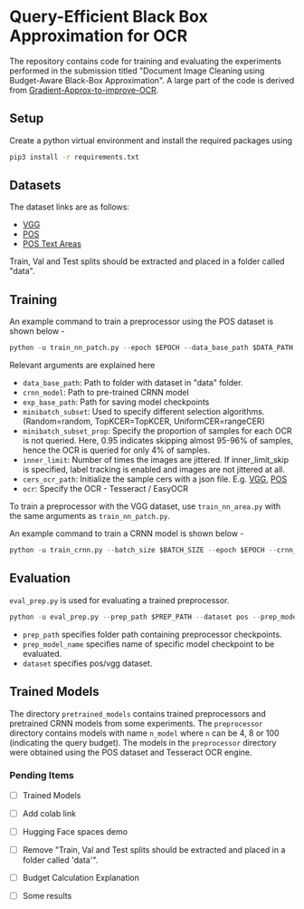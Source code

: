 # Query-Efficient Black Box Approximation for OCR

The repository contains code for training and evaluating the experiments performed in the submission titled "Document Image Cleaning using Budget-Aware Black-Box Approximation". A large part of the code is derived from [Gradient-Approx-to-improve-OCR](https://github.com/paarandika/Gradient-Approx-to-improve-OCR).

## Setup
Create a python virtual environment and install the required packages using
```bash
pip3 install -r requirements.txt
```

## Datasets
The dataset links are as follows:

* [VGG](https://drive.google.com/file/d/1_g5rdNMbwR4MUZORBLw4PUSHWoRqtE2r/view?usp=sharing)
* [POS](https://drive.google.com/file/d/1h4NI8h1FTYuIswbeUz_ICd_VTNfTlEPZ/view)
* [POS Text Areas](https://drive.google.com/file/d/1TL9Kda5l8rSyAt7NB7QblETmk5wSwhLC/view?usp=share_link)

Train, Val and Test splits should be extracted and placed in a folder called "data". 

## Training
An example command to train a preprocessor using the POS dataset is shown below - 

```python
python -u train_nn_patch.py --epoch $EPOCH --data_base_path $DATA_PATH --crnn_model  $CRNN_MODEL_PATH --exp_base_path $EXP_BASE_PATH  --minibatch_subset TopKCER --minibatch_subset_prop 0.95  --inner_limit 1 --inner_limit_skip --cers_ocr_path $CER_JSON_PATH --ocr $OCR
```
Relevant arguments are explained here

* `data_base_path`: Path to folder with dataset in "data" folder. 
* `crnn_model`: Path to pre-trained CRNN model
* `exp_base_path`: Path for saving model checkpoints
* `minibatch_subset`: Used to specify different selection algorithms. (Random=random, TopKCER=TopKCER, UniformCER=rangeCER)
* `minibatch_subset_prop`: Specify the proportion of samples for each OCR is not queried. Here, 0.95 indicates skipping almost 95-96% of samples, hence the OCR is queried for only 4% of samples. 
* `inner_limit`: Number of times the images are jittered. If inner_limit_skip is specified, label tracking is enabled and images are not jittered at all.
* `cers_ocr_path`: Initialize the sample cers with a json file. E.g. [VGG](vgg_dataset_cers.json), [POS](pos_dataset_cers.json)
* `ocr`: Specify the OCR - Tesseract / EasyOCR

To train a preprocessor with the VGG dataset, use `train_nn_area.py` with the same arguments as `train_nn_patch.py`. 


An example command to train a CRNN model is shown below - 

```python
python -u train_crnn.py --batch_size $BATCH_SIZE --epoch $EPOCH --crnn_model_path $CRNN_MODEL_PATH --dataset vgg --data_base_path $DATA_PATH --ocr EasyOCR
```

## Evaluation

`eval_prep.py` is used for evaluating a trained preprocessor. 
```python
python -u eval_prep.py --prep_path $PREP_PATH --dataset pos --prep_model_name $PREP_MODEL_NAME --data_base_path $DATA_PATH --ocr EasyOCR
```

* `prep_path` specifies folder path containing preprocessor checkpoints. 
* `prep_model_name` specifies name of specific model checkpoint to be evaluated. 
* `dataset` specifies pos/vgg dataset. 


## Trained Models
The directory `pretrained_models` contains trained preprocessors and pretrained CRNN models from some experiments. The `preprocessor` directory contains models with name `n_model` where `n` can be 4, 8 or 100 (indicating the query budget). The models in the `preprocessor` directory were obtained using the POS dataset and Tesseract OCR engine. 

### Pending Items

 - [ ] Trained Models
 - [ ] Add colab link
 - [ ] Hugging Face spaces demo
 - [ ] Remove "Train, Val and Test splits should be extracted and placed in a folder called 'data'".
 - [ ] Budget Calculation Explanation
 - [ ] Some results


